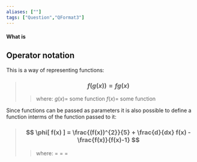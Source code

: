 ```yaml
---
aliases: [""]
tags: ["Question","QFormat3"]
---
```


#### What is
## Operator notation
This is a way of representing functions:

> ### $$ f(g(x)) = fg(x) $$ 
>> where:
>> $g(x)=$ some function 
>> $f(x)=$ some function

Since functions can be passed as parameters it is also possible to define a function interms of the function passed to it:

> ### $$ \phi[ f(x) ] = \frac{(f(x))^{2}}{5} + \frac{d}{dx} f(x) - \frac{f(x)}{f(x)-1} $$ 
>> where:
>> $=$ 
>> $=$
>> $=$
